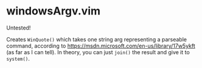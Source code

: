 # windowsArgv.vim

Untested!

Creates `WinQuote()` which takes one string arg representing a parseable command, according to https://msdn.microsoft.com/en-us/library/17w5ykft (as far as I can tell). In theory, you can just `join()` the result and give it to `system()`.
